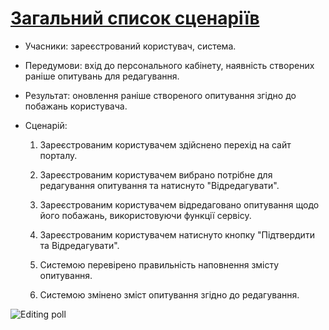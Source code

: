 # [Загальний список сценаріїв](https://github.com/MkZb/ODB/blob/master/doc/requests.md#3-%D1%81%D1%86%D0%B5%D0%BD%D0%B0%D1%80%D1%96%D1%97)
- Учасники: зареєстрований користувач, система.

- Передумови: вхід до персонального кабінету, наявність створених раніше опитувань для редагування.

- Результат: оновлення раніше створеного опитування згідно до побажань користувача.

- Сценарій:

	1. Зареєстрованим користувачем здійснено перехід на сайт порталу.
		
	2. Зареєстрованим користувачем вибрано потрібне для редагування опитування та натиснуто "Відредагувати".
		
	3. Зареєстрованим користувачем відредаговано опитування щодо його побажань, використовуючи функції сервісу.
		
	4. Зареєстрованим користувачем натиснуто кнопку "Підтвердити та Відредагувати".
	
	5. Системою перевірено правильність наповнення змісту опитування.
	
	6. Системою змінено зміст опитування згідно до редагування.

![Editing poll](https://i.imgur.com/5fDmPX4.png)
